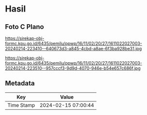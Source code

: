 # Hasil

## Foto C Plano

https://sirekap-obj-formc.kpu.go.id/6435/pemilu/ppwp/16/11/02/20/27/1611022027003-20240214-223410--640673d3-a845-4cbd-a8ae-6f3ba928be31.jpg

https://sirekap-obj-formc.kpu.go.id/6435/pemilu/ppwp/16/11/02/20/27/1611022027003-20240214-223510--957cccf3-9d9d-4070-946e-b54e657c686f.jpg


## Metadata

| Key        | Value               |
| ---------- | ------------------- |
| Time Stamp | 2024-02-15 07:00:44 |




